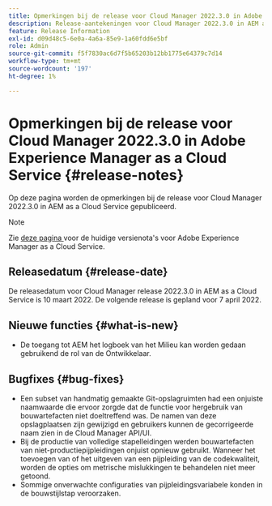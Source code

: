 ```yaml
---
title: Opmerkingen bij de release voor Cloud Manager 2022.3.0 in Adobe Experience Manager as a Cloud Service
description: Release-aantekeningen voor Cloud Manager 2022.3.0 in AEM as a Cloud Service.
feature: Release Information
exl-id: d09d48c5-6e0a-4a6a-85e9-1a60fdd6e5bf
role: Admin
source-git-commit: f5f7830ac6d7f5b65203b12bb1775e64379c7d14
workflow-type: tm+mt
source-wordcount: '197'
ht-degree: 1%

---
```


# Opmerkingen bij de release voor Cloud Manager 2022.3.0 in Adobe Experience Manager as a Cloud Service {#release-notes}

Op deze pagina worden de opmerkingen bij de release voor Cloud Manager 2022.3.0 in AEM as a Cloud Service gepubliceerd.

>[!NOTE]
>
>Zie [ deze pagina ](/help/release-notes/release-notes-cloud/release-notes-current.md) voor de huidige versienota&#39;s voor Adobe Experience Manager as a Cloud Service.

## Releasedatum {#release-date}

De releasedatum voor Cloud Manager release 2022.3.0 in AEM as a Cloud Service is 10 maart 2022. De volgende release is gepland voor 7 april 2022.

## Nieuwe functies {#what-is-new}

* De toegang tot AEM het logboek van het Milieu kan worden gedaan gebruikend de rol van de Ontwikkelaar.

## Bugfixes {#bug-fixes}

* Een subset van handmatig gemaakte Git-opslagruimten had een onjuiste naamwaarde die ervoor zorgde dat de functie voor hergebruik van bouwartefacten niet doeltreffend was. De namen van deze opslagplaatsen zijn gewijzigd en gebruikers kunnen de gecorrigeerde naam zien in de Cloud Manager API/UI.
* Bij de productie van volledige stapelleidingen werden bouwartefacten van niet-productiepijpleidingen onjuist opnieuw gebruikt. Wanneer het toevoegen van of het uitgeven van een pijpleiding van de codekwaliteit, worden de opties om metrische mislukkingen te behandelen niet meer getoond.
* Sommige onverwachte configuraties van pijpleidingsvariabele konden in de bouwstijlstap veroorzaken.
